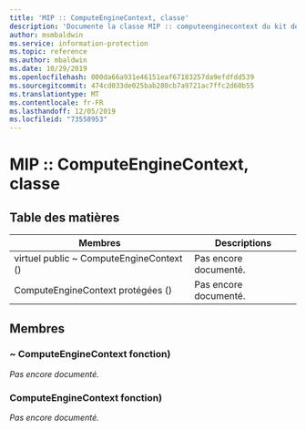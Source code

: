 ```yaml
---
title: 'MIP :: ComputeEngineContext, classe'
description: 'Documente la classe MIP :: computeenginecontext du kit de développement logiciel (SDK) Microsoft Information Protection (MIP).'
author: msmbaldwin
ms.service: information-protection
ms.topic: reference
ms.author: mbaldwin
ms.date: 10/29/2019
ms.openlocfilehash: 000da66a931e46151eaf67183257da9efdfdd539
ms.sourcegitcommit: 474cd033de025bab280cb7a9721ac7ffc2d60b55
ms.translationtype: MT
ms.contentlocale: fr-FR
ms.lasthandoff: 12/05/2019
ms.locfileid: "73558953"
---
```

# <a name="class-mipcomputeenginecontext"></a>MIP :: ComputeEngineContext, classe 
  
## <a name="summary"></a>Table des matières
 Membres                        | Descriptions                                
--------------------------------|---------------------------------------------
virtuel public ~ ComputeEngineContext ()  | Pas encore documenté.
ComputeEngineContext protégées ()  | Pas encore documenté.
  
## <a name="members"></a>Membres
  
### <a name="computeenginecontext-function"></a>~ ComputeEngineContext fonction)
_Pas encore documenté._

  
### <a name="computeenginecontext-function"></a>ComputeEngineContext fonction)
_Pas encore documenté._
